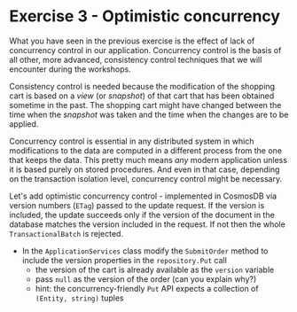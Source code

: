 # Exercise 3 - Optimistic concurrency

What you have seen in the previous exercise is the effect of lack of concurrency control in our application. Concurrency control is the basis of all other, more advanced, consistency control techniques that we will encounter during the workshops.

Consistency control is needed because the modification of the shopping cart is based on a *view* (or *snapshot*) of that cart that has been obtained sometime in the past. The shopping cart might have changed between the time when the *snapshot* was taken and the time when the changes are to be applied.

Concurrency control is essential in any distributed system in which modifications to the data are computed in a different process from the one that keeps the data. This pretty much means *any* modern application unless it is based purely on stored procedures. And even in that case, depending on the transaction isolation level, concurrency control might be necessary.

Let's add optimistic concurrency control - implemented in CosmosDB via version numbers (`ETag`) passed to the update request. If the version is included, the update succeeds only if the version of the document in the database matches the version included in the request. If not then the whole `TransactionalBatch` is rejected.

- In the `ApplicationServices` class modify the `SubmitOrder` method to include the version properties in the `repository.Put` call
   - the version of the cart is already available as the `version` variable
   - pass `null` as the version of the order (can you explain why?)
   - hint: the concurrency-friendly `Put` API expects a collection of `(Entity, string)` tuples
